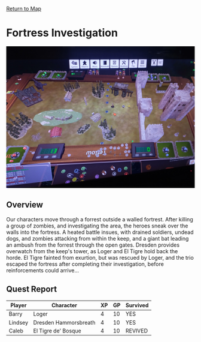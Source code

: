 [Return to Map](https://barry4356.pythonanywhere.com/aof_interactive_map?showBattles=on)

# Fortress Investigation
![Fortress](../static/images/IMG_20240908_175247589_HDR.jpg "Fortresss")

## Overview
Our characters move through a forrest outside a walled fortrest. After killing a group of zombies, and investigating the area, the heroes sneak over the walls into the fortress. A heated battle insues, with drained soldiers, undead dogs, and zombies attacking from within the keep, and a giant bat leading an ambush from the forrest through the open gates. Dresden provides overwatch from the keep's tower, as Loger and El Tigre hold back the horde. El Tigre fainted from exurtion, but was rescued by Loger, and the trio escaped the fortress after completing their investigation, before reinforcements could arrive...

## Quest Report
| Player | Character | XP | GP | Survived |
| --- | --- | --- | --- | --- |
| Barry | Loger | 4 | 10 | YES | 
| Lindsey | Dresden Hammorsbreath | 4 | 10 | YES | 
| Caleb | El Tigre de' Bosque | 4 | 10 | REVIVED | 
